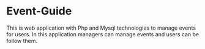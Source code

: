 # Event-Guide
This is web application with Php and Mysql technologies to manage events for users. In this application managers can manage events and users can be follow them.
